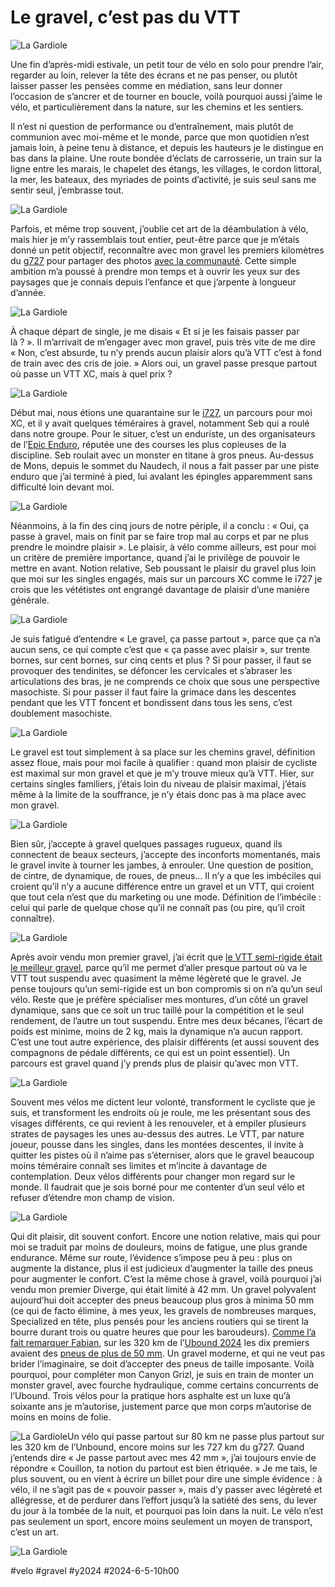 # Le gravel, c’est pas du VTT

![La Gardiole](_i/2024-06-04-170638.webp)

Une fin d’après-midi estivale, un petit tour de vélo en solo pour prendre l’air, regarder au loin, relever la tête des écrans et ne pas penser, ou plutôt laisser passer les pensées comme en médiation, sans leur donner l’occasion de s’ancrer et de tourner en boucle, voilà pourquoi aussi j’aime le vélo, et particulièrement dans la nature, sur les chemins et les sentiers.

Il n’est ni question de performance ou d’entraînement, mais plutôt de communion avec moi-même et le monde, parce que mon quotidien n’est jamais loin, à peine tenu à distance, et depuis les hauteurs je le distingue en bas dans la plaine. Une route bondée d’éclats de carrosserie, un train sur la ligne entre les marais, le chapelet des étangs, les villages, le cordon littoral, la mer, les bateaux, des myriades de points d’activité, je suis seul sans me sentir seul, j’embrasse tout.

![La Gardiole](_i/2024-06-04-170902.webp)

Parfois, et même trop souvent, j’oublie cet art de la déambulation à vélo, mais hier je m’y rassemblais tout entier, peut-être parce que je m’étais donné un petit objectif, reconnaître avec mon gravel les premiers kilomètres du [g727](https://727.tcrouzet.com/g727/) pour partager des photos [avec la communauté](https://www.facebook.com/groups/727tour). Cette simple ambition m’a poussé à prendre mon temps et à ouvrir les yeux sur des paysages que je connais depuis l’enfance et que j’arpente à longueur d’année.

![La Gardiole](_i/2024-06-04-171451.webp)

À chaque départ de single, je me disais « Et si je les faisais passer par là ? ». Il m’arrivait de m’engager avec mon gravel, puis très vite de me dire « Non, c’est absurde, tu n’y prends aucun plaisir alors qu’à VTT c’est à fond de train avec des cris de joie. » Alors oui, un gravel passe presque partout où passe un VTT XC, mais à quel prix ?

![La Gardiole](_i/2024-06-04-172255.webp)

Début mai, nous étions une quarantaine sur le [i727](https://727.tcrouzet.com/i727/), un parcours pour moi XC, et il y avait quelques téméraires à gravel, notamment Seb qui a roulé dans notre groupe. Pour le situer, c’est un enduriste, un des organisateurs de l’[Epic Enduro](https://epicenduro.com/), réputée une des courses les plus copieuses de la discipline. Seb roulait avec un monster en titane à gros pneus. Au-dessus de Mons, depuis le sommet du Naudech, il nous a fait passer par une piste enduro que j’ai terminé à pied, lui avalant les épingles apparemment sans difficulté loin devant moi.

![La Gardiole](_i/2024-06-04-172259.webp)

Néanmoins, à la fin des cinq jours de notre périple, il a conclu : « Oui, ça passe à gravel, mais on finit par se faire trop mal au corps et par ne plus prendre le moindre plaisir ». Le plaisir, à vélo comme ailleurs, est pour moi un critère de première importance, quand j’ai le privilège de pouvoir le mettre en avant. Notion relative, Seb poussant le plaisir du gravel plus loin que moi sur les singles engagés, mais sur un parcours XC comme le i727 je crois que les vététistes ont engrangé davantage de plaisir d’une manière générale.

![La Gardiole](_i/2024-06-04-172800.webp)

Je suis fatigué d’entendre « Le gravel, ça passe partout », parce que ça n’a aucun sens, ce qui compte c’est que « ça passe avec plaisir », sur trente bornes, sur cent bornes, sur cinq cents et plus ? Si pour passer, il faut se provoquer des tendinites, se défoncer les cervicales et s’abraser les articulations des bras, je ne comprends ce choix que sous une perspective masochiste. Si pour passer il faut faire la grimace dans les descentes pendant que les VTT foncent et bondissent dans tous les sens, c’est doublement masochiste.

![La Gardiole](_i/2024-06-04-173211.webp)

Le gravel est tout simplement à sa place sur les chemins gravel, définition assez floue, mais pour moi facile à qualifier : quand mon plaisir de cycliste est maximal sur mon gravel et que je m’y trouve mieux qu’à VTT. Hier, sur certains singles familiers, j’étais loin du niveau de plaisir maximal, j’étais même à la limite de la souffrance, je n’y étais donc pas à ma place avec mon gravel.

![La Gardiole](_i/2024-06-04-173346.webp)

Bien sûr, j’accepte à gravel quelques passages rugueux, quand ils connectent de beaux secteurs, j’accepte des inconforts momentanés, mais le gravel invite à tourner les jambes, à enrouler. Une question de position, de cintre, de dynamique, de roues, de pneus… Il n’y a que les imbéciles qui croient qu’il n’y a aucune différence entre un gravel et un VTT, qui croient que tout cela n’est que du marketing ou une mode. Définition de l’imbécile : celui qui parle de quelque chose qu’il ne connaît pas (ou pire, qu’il croit connaître).

![La Gardiole](_i/2024-06-04-174313.webp)

Après avoir vendu mon premier gravel, j’ai écrit que [le VTT semi-rigide était le meilleur gravel](https://tcrouzet.com/2021/12/10/le-meilleur-gravel-cest/), parce qu’il me permet d’aller presque partout où va le VTT tout suspendu avec quasiment la même légèreté que le gravel. Je pense toujours qu’un semi-rigide est un bon compromis si on n’a qu’un seul vélo. Reste que je préfère spécialiser mes montures, d’un côté un gravel dynamique, sans que ce soit un truc taillé pour la compétition et le seul rendement, de l’autre un tout suspendu. Entre mes deux bécanes, l’écart de poids est minime, moins de 2 kg, mais la dynamique n’a aucun rapport. C’est une tout autre expérience, des plaisir différents (et aussi souvent des compagnons de pédale différents, ce qui est un point essentiel). Un parcours est gravel quand j’y prends plus de plaisir qu’avec mon VTT.

![La Gardiole](_i/2024-06-04-174514.webp)

Souvent mes vélos me dictent leur volonté, transforment le cycliste que je suis, et transforment les endroits où je roule, me les présentant sous des visages différents, ce qui revient à les renouveler, et à empiler plusieurs strates de paysages les unes au-dessus des autres. Le VTT, par nature joueur, pousse dans les singles, dans les montées descentes, il invite à quitter les pistes où il n’aime pas s’éterniser, alors que le gravel beaucoup moins téméraire connaît ses limites et m’incite à davantage de contemplation. Deux vélos différents pour changer mon regard sur le monde. Il faudrait que je sois borné pour me contenter d’un seul vélo et refuser d’étendre mon champ de vision.

![La Gardiole](_i/2024-06-04-181344.webp)

Qui dit plaisir, dit souvent confort. Encore une notion relative, mais qui pour moi se traduit par moins de douleurs, moins de fatigue, une plus grande endurance. Même sur route, l’évidence s’impose peu à peu : plus on augmente la distance, plus il est judicieux d’augmenter la taille des pneus pour augmenter le confort. C’est la même chose à gravel, voilà pourquoi j’ai vendu mon premier Diverge, qui était limité à 42 mm. Un gravel polyvalent aujourd’hui doit accepter des pneus beaucoup plus gros à minima 50 mm (ce qui de facto élimine, à mes yeux, les gravels de nombreuses marques, Specialized en tête, plus pensés pour les anciens routiers qui se tirent la bourre durant trois ou quatre heures que pour les baroudeurs). [Comme l’a fait remarquer Fabian](https://www.facebook.com/groups/1956177877969720/posts/3704156066505217/), sur les 320 km de l’[Ubound 2024](https://www.unboundgravel.com/) les dix premiers avaient des [pneus de plus de 50 mm](https://gravel.shimano.com/us/stories/bikes-of-unbound-2024). Un gravel moderne, et qui ne veut pas brider l’imaginaire, se doit d’accepter des pneus de taille imposante. Voilà pourquoi, pour compléter mon Canyon Grizl, je suis en train de monter un monster gravel, avec fourche hydraulique, comme certains concurrents de l’Ubound. Trois vélos pour la pratique hors asphalte est un luxe qu’à soixante ans je m’autorise, justement parce que mon corps m’autorise de moins en moins de folie.

![La Gardiole](_i/2024-06-04-181504.webp)Un vélo qui passe partout sur 80 km ne passe plus partout sur les 320 km de l’Unbound, encore moins sur les 727 km du g727. Quand j’entends dire « Je passe partout avec mes 42 mm », j’ai toujours envie de répondre « Couillon, ta notion du partout est bien étriquée. » Je me tais, le plus souvent, ou en vient à écrire un billet pour dire une simple évidence : à vélo, il ne s’agit pas de « pouvoir passer », mais d’y passer avec légèreté et allégresse, et de perdurer dans l’effort jusqu’à la satiété des sens, du lever du jour à la tombée de la nuit, et pourquoi pas loin dans la nuit. Le vélo n’est pas seulement un sport, encore moins seulement un moyen de transport, c’est un art.

![La Gardiole](_i/2024-06-04-183101.webp)

#velo #gravel #y2024 #2024-6-5-10h00
